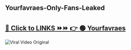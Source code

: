
 ## Yourfavraes-Only-Fans-Leaked

# <h2><a href="https://clipsfans.com/Yourfavraes&ref=git">🔗 Click to LINKS ⏩⏩ 👉 🟢 Yourfavraes </a></h2>

<a href="https://clipsfans.com/Yourfavraes&ref=git" rel="nofollow" data-target="animated-image.originalLink"><img src="https://i.ibb.co.com/xMMVF88/686577567.gif" alt="Viral Video Original" style="max-width: 100%; display: inline-block;" data-target="animated-image.originalImage"></a>
